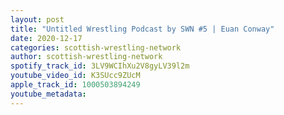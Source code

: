 ```yaml
---
layout: post
title: "Untitled Wrestling Podcast by SWN #5 | Euan Conway"
date: 2020-12-17
categories: scottish-wrestling-network
author: scottish-wrestling-network
spotify_track_id: 3LV9WCIhXu2V8gyLV39l2m
youtube_video_id: K3SUcc9ZUcM
apple_track_id: 1000503894249
youtube_metadata: 
---
```

